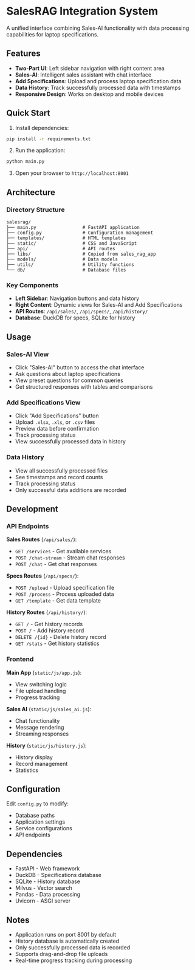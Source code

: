 # SalesRAG Integration System

A unified interface combining Sales-AI functionality with data processing capabilities for laptop specifications.

## Features

- **Two-Part UI**: Left sidebar navigation with right content area
- **Sales-AI**: Intelligent sales assistant with chat interface
- **Add Specifications**: Upload and process laptop specification data
- **Data History**: Track successfully processed data with timestamps
- **Responsive Design**: Works on desktop and mobile devices

## Quick Start

1. Install dependencies:
```bash
pip install -r requirements.txt
```

2. Run the application:
```bash
python main.py
```

3. Open your browser to `http://localhost:8001`

## Architecture

### Directory Structure
```
salesrag/
├── main.py                 # FastAPI application
├── config.py               # Configuration management
├── templates/              # HTML templates
├── static/                 # CSS and JavaScript
├── api/                    # API routes
├── libs/                   # Copied from sales_rag_app
├── models/                 # Data models
├── utils/                  # Utility functions
└── db/                     # Database files
```

### Key Components

- **Left Sidebar**: Navigation buttons and data history
- **Right Content**: Dynamic views for Sales-AI and Add Specifications
- **API Routes**: `/api/sales/`, `/api/specs/`, `/api/history/`
- **Database**: DuckDB for specs, SQLite for history

## Usage

### Sales-AI View
- Click "Sales-AI" button to access the chat interface
- Ask questions about laptop specifications
- View preset questions for common queries
- Get structured responses with tables and comparisons

### Add Specifications View
- Click "Add Specifications" button
- Upload `.xlsx`, `.xls`, or `.csv` files
- Preview data before confirmation
- Track processing status
- View successfully processed data in history

### Data History
- View all successfully processed files
- See timestamps and record counts
- Track processing status
- Only successful data additions are recorded

## Development

### API Endpoints

**Sales Routes** (`/api/sales/`):
- `GET /services` - Get available services
- `POST /chat-stream` - Stream chat responses
- `POST /chat` - Get chat responses

**Specs Routes** (`/api/specs/`):
- `POST /upload` - Upload specification file
- `POST /process` - Process uploaded data
- `GET /template` - Get data template

**History Routes** (`/api/history/`):
- `GET /` - Get history records
- `POST /` - Add history record
- `DELETE /{id}` - Delete history record
- `GET /stats` - Get history statistics

### Frontend

**Main App** (`static/js/app.js`):
- View switching logic
- File upload handling
- Progress tracking

**Sales AI** (`static/js/sales_ai.js`):
- Chat functionality
- Message rendering
- Streaming responses

**History** (`static/js/history.js`):
- History display
- Record management
- Statistics

## Configuration

Edit `config.py` to modify:
- Database paths
- Application settings
- Service configurations
- API endpoints

## Dependencies

- FastAPI - Web framework
- DuckDB - Specifications database
- SQLite - History database
- Milvus - Vector search
- Pandas - Data processing
- Uvicorn - ASGI server

## Notes

- Application runs on port 8001 by default
- History database is automatically created
- Only successfully processed data is recorded
- Supports drag-and-drop file uploads
- Real-time progress tracking during processing